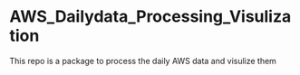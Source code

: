 # AWS_Dailydata_Processing_Visulization
This repo is a package to process the daily AWS data and visulize them
